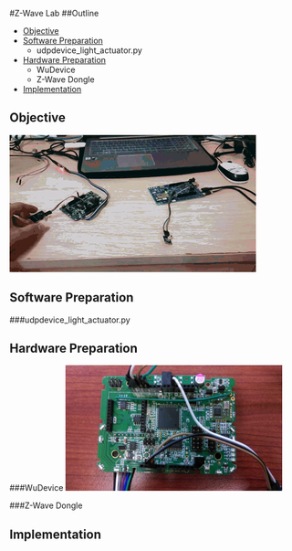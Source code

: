 #Z-Wave Lab
##Outline
* [Objective](#objective)
* [Software Preparation](#software-preparation)
  * udpdevice_light_actuator.py
* [Hardware Preparation](#hardware-preparation)
  * WuDevice
  * Z-Wave Dongle
* [Implementation](#implementation)

Objective
--------------------
<img src="https://github.com/KuangChih/Design-for-IoT-Middleware/blob/master/Lab6/img/Lab6.gif" >

Software Preparation
--------------------
###udpdevice_light_actuator.py

Hardware Preparation
--------------------
###WuDevice
<img src="./img/WuDevice.jpg" width="380" height="220">

###Z-Wave Dongle

Implementation
--------------------
